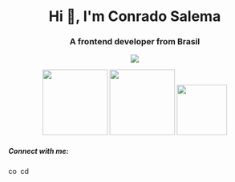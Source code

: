 <h1 align="center">Hi 👋, I'm Conrado Salema</h1>
<h3 align="center">A frontend developer from Brasil</h3>
<!--
- 🔭 I’m currently working on [JOKEnPOW](https://github.com/cdsalema/jokenpow_5project)
- 🌱 I’m currently learning **JS,React,Angular**
- 📫 How to reach me **conradod.salema@gmail.com**
-->
<p align="center">
  <a href="https://skillicons.dev">
    <img src="https://skillicons.dev/icons?i=css,html,js,nodejs" />
  </a>
</p>

<div align="center">
<a href="https://github.com/cdsalema"></a>
<img height="130em"src="https://github-readme-stats.vercel.app/api?username=cdsalema&show_icons=true&theme=radical&hide_border=true">
<img height="130em" src="https://streak-stats.demolab.com?user=cdsalema&theme=radical&hide_border=true&date_format=j%20M%5B%20Y%5D">
<img height="100em" src="https://github-readme-stats.vercel.app/api/top-langs/?username=cdsalema&layout=compact&theme=radical&hide_border=true"><br>
</div>  

</div>  
<div align="left" >
<h5 align="left">Connect with me:</h5>
<span align="rigth">
<a href="https://linkedin.com/in/conradosalema" target="blank"><img align="rigth" src="https://raw.githubusercontent.com/rahuldkjain/github-profile-readme-generator/master/src/images/icons/Social/linked-in-alt.svg" alt="conradosalema" height="15" width="20" /></a></span>
<span align="rigth"><a href="https://instagram.com/cdsalema" target="blank"><img align="rigth" src="https://raw.githubusercontent.com/rahuldkjain/github-profile-readme-generator/master/src/images/icons/Social/instagram.svg" alt="cdsalema" height="15" width="20" /></a></span> 
<!--</div>
<div align="right">
<a href="https://github.com/cdsalema"></a>
<img height="100em" src="https://github-readme-stats.vercel.app/api/top-langs/?username=cdsalema&layout=compact&theme=radical&hide_border=true">
</div>-->

<!--![Cdsalema Top Langs](https://github-readme-stats.vercel.app/api/top-langs/?username=cdsalema&layout=compact&theme=radical&hide_border=true)-->





<!--
https://rahuldkjain.github.io/gh-profile-readme-generator/
-->
